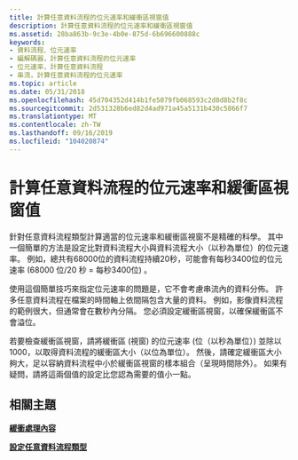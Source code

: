 ```yaml
---
title: 計算任意資料流程的位元速率和緩衝區視窗值
description: 計算任意資料流程的位元速率和緩衝區視窗值
ms.assetid: 28ba863b-9c3e-4b0e-875d-6b696600888c
keywords:
- 資料流程、位元速率
- 編解碼器，計算任意資料流程的位元速率
- 位元速率，計算任意資料流程
- 串流，計算任意資料流程的位元速率
ms.topic: article
ms.date: 05/31/2018
ms.openlocfilehash: 45d704352d414b1fe5079fb068593c2d0d8b2f8c
ms.sourcegitcommit: 2d531328b6ed82d4ad971a45a5131b430c5866f7
ms.translationtype: MT
ms.contentlocale: zh-TW
ms.lasthandoff: 09/16/2019
ms.locfileid: "104020874"
---
```

# <a name="calculating-bit-rate-and-buffer-window-values-for-arbitrary-streams"></a>計算任意資料流程的位元速率和緩衝區視窗值

針對任意資料流程類型計算適當的位元速率和緩衝區視窗不是精確的科學。 其中一個簡單的方法是設定比對資料流程大小與資料流程大小（以秒為單位）的位元速率。 例如，總共有68000位的資料流程持續20秒，可能會有每秒3400位的位元速率 (68000 位/20 秒 = 每秒3400位) 。

使用這個簡單技巧來指定位元速率的問題是，它不會考慮串流內的資料分佈。 許多任意資料流程在檔案的時間軸上依間隔包含大量的資料。 例如，影像資料流程的範例很大，但通常會在數秒內分隔。 您必須設定緩衝區視窗，以確保緩衝區不會溢位。

若要檢查緩衝區視窗，請將緩衝區 (視窗) 的位元速率 (位（以秒為單位）) 並除以1000，以取得資料流程的緩衝區大小（以位為單位）。 然後，請確定緩衝區大小夠大，足以容納資料流程中小於緩衝區視窗的樣本組合（呈現時間除外）。 如果有疑問，請將這兩個值的設定比您認為需要的值小一點。

## <a name="related-topics"></a>相關主題

<dl> <dt>

[**緩衝處理內容**](buffering-content.md)
</dt> <dt>

[**設定任意資料流程類型**](configuring-arbitrary-stream-types.md)
</dt> </dl>

 

 




